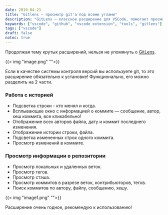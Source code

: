 ```yaml
---
date: 2019-04-21
title: "Gitlens — просмотр git'a под всеми углами"
description: "GitLens — классное расширение для VSCode, помогает просматривать историю и репозиторий."
keywords: ["vscode", "github", "vscode extension", "tools", "gitlens"]
tags: ["vscode"]
draft: false
notoc: true
---
```


Продолжая тему крутых расширений, нельзя не упомянуть о [GitLens](https://marketplace.visualstudio.com/items?itemName=eamodio.gitlens).


{{< img "image.png" "">}}

<!--more-->

Если в качестве системы контроля версий вы используете git, то это расширение обязательно к установке! Функционально, его можно разделить на 2 части.

### Работа с историей

* Подсветка строки - кто менял и когда.
* Всплывающее окно с информацией о коммите — сообщение, автор, хеш коммита, все кликабельно!
* Отображение всех авторов файла, дату и коммит последнего изменения.
* Отображение истории строки, файла.
* Подсветка измененных строк одного коммита.
* Просмотр изменений в коммите.

### Просмотр информации о репозитории

* Просмотр локальных и удаленных веток.
* Просмотр тегов.
* Просмотр стэша.
* Просмотр коммитов в разрезе веток, контрибьюторов, тегов.
* Поиск коммитов по автору, файлу, сообщению, хешу.


{{< img "image1.png" "">}}

Расширение очень годное, рекомендую к использованию!